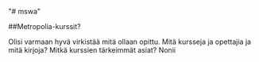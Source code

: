 "# mswa" 

##Metropolia-kurssit? 

Olisi varmaan hyvä virkistää mitä ollaan opittu. Mitä kursseja ja opettajia ja mitä kirjoja? Mitkä kurssien tärkeimmät asiat?
Nonii
